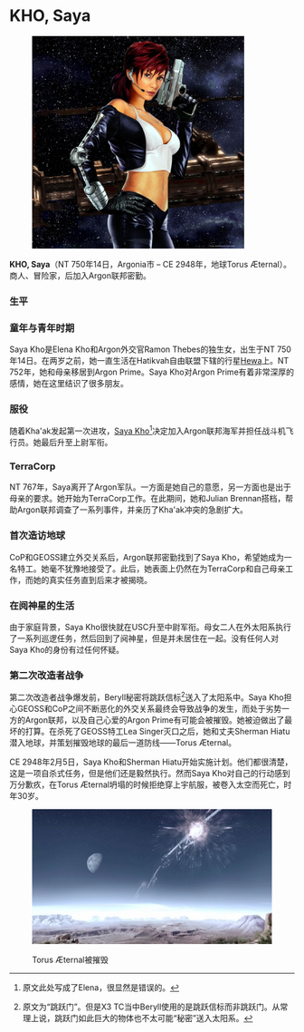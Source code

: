 # KHO, Saya

<figure><img src="../.gitbook/assets/Saya Kho.jpg" alt="" width="375"><figcaption></figcaption></figure>

**KHO, Saya**（NT 750年14日，Argonia市 – CE 2948年，地球Torus Æternal）。商人、冒险家，后加入Argon联邦密勤。

### 生平

### 童年与青年时期

Saya Kho是Elena Kho和Argon外交官Ramon Thebes的独生女，出生于NT 750年14日。在两岁之前，她一直生活在Hatikvah自由联盟下辖的行星[Hewa](../zhong-yao-di-dian/hatikvah-zi-you-lian-meng.md#hewa)上。NT 752年，她和母亲移居到Argon Prime。Saya Kho对Argon Prime有着非常深厚的感情，她在这里结识了很多朋友。

### 服役

随着Kha'ak发起第一次进攻，[Saya Kho](#user-content-fn-1)[^1]决定加入Argon联邦海军并担任战斗机飞行员。她最后升至上尉军衔。

### TerraCorp

NT 767年，Saya离开了Argon军队。一方面是她自己的意愿，另一方面也是出于母亲的要求。她开始为TerraCorp工作。在此期间，她和Julian Brennan搭档，帮助Argon联邦调查了一系列事件，并亲历了Kha'ak冲突的急剧扩大。

### 首次造访地球

CoP和GEOSS建立外交关系后，Argon联邦密勤找到了Saya Kho，希望她成为一名特工。她毫不犹豫地接受了。此后，她表面上仍然在为TerraCorp和自己母亲工作，而她的真实任务直到后来才被揭晓。

### 在阋神星的生活

由于家庭背景，Saya Kho很快就在USC升至中尉军衔。母女二人在外太阳系执行了一系列巡逻任务，然后回到了阋神星，但是并未居住在一起。没有任何人对Saya Kho的身份有过任何怀疑。

### 第二次改造者战争

第二次改造者战争爆发前，Beryll秘密将跳跃信标[^2]送入了太阳系中。Saya Kho担心GEOSS和CoP之间不断恶化的外交关系最终会导致战争的发生，而处于劣势一方的Argon联邦，以及自己心爱的Argon Prime有可能会被摧毁。她被迫做出了最坏的打算。在杀死了GEOSS特工Lea Singer灭口之后，她和丈夫Sherman Hiatu潜入地球，并策划摧毁地球的最后一道防线——Torus Æternal。

CE 2948年2月5日，Saya Kho和Sherman Hiatu开始实施计划。他们都很清楚，这是一项自杀式任务，但是他们还是毅然执行。然而Saya Kho对自己的行动感到万分歉疚，在Torus Æternal坍塌的时候拒绝穿上宇航服，被卷入太空而死亡，时年30岁。

<figure><img src="../.gitbook/assets/Destruction of Torus.jpg" alt=""><figcaption><p>Torus Æternal被摧毁</p></figcaption></figure>

[^1]: 原文此处写成了Elena，很显然是错误的。

[^2]: 原文为“跳跃门”。但是X3 TC当中Beryll使用的是跳跃信标而非跳跃门。从常理上说，跳跃门如此巨大的物体也不太可能“秘密”送入太阳系。

